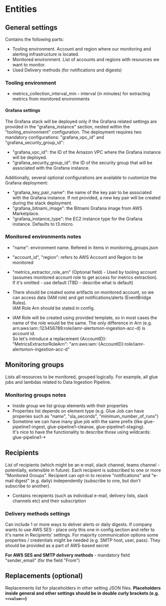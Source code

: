 
# Entities

## General settings
Contains the following parts:  
- Tooling environment.  Account and region where our monitoring and alerting infrastructure is located.
- Monitored environment.  List of accounts and regions with resources we want to monitor.
- Used Delivery methods (for notifications and digests)

### Tooling environment

- metrics_collection_interval_min - interval (in minutes) for extracting metrics from monitored environments

#### Grafana settings
The Grafana stack will be deployed only if the Grafana related settings are provided in the "grafana_instance" section, nested within the "tooling_environment" configuration.
The deployment requires two mandatory configurations: "grafana_vpc_id" and "grafana_security_group_id":
- "grafana_vpc_id": the ID of the Amazon VPC where the Grafana instance will be deployed.
- "grafana_security_group_id": the ID of the security group that will be associated with the Grafana instance.

 Additionally, several optional configurations are available to customize the Grafana deployment:
- "grafana_key_pair_name": the name of the key pair to be associated with the Grafana instance. If not provided, a new key pair will be created during the stack deployment.
- "grafana_bitnami_image": the Bitnami Grafana image from AWS Marketplace.
- "grafana_instance_type": the EC2 instance type for the Grafana instance. Defaults to t3.micro.

### Monitored environments notes

- "name": environment name. Refered in items in monitoring_groups.json
- "account_id", "region": refers to AWS Account and Region to be monitored
- "metrics_extractor_role_arn" (Optional field) - Used by tooling account (assumes monitored account role to get access for metrics extraction). If it's omitted - use default (TBD - describe what is default)


- There should be created some artifacts on monitored account, so we can access data (IAM role) and get notifications/alerts (EventBridge Rules).  
IAM Role Arn should be stated in config.
- IAM Role will be created using provided template, so in most cases the name of the role would be the same. The only difference in Arn (e.g. arn:aws:iam::123456789:role/iamr-alertsmon-ingestion-acc-d) is account id.  
So let's introduce a replacement {AccountID}: "MetricsExtractorRoleArn": "arn:aws:iam::{AccountID}:role/iamr-alertsmon-ingestion-acc-d"



## Monitoring groups
Lists all resources to be monitored, grouped logically.
For example, all glue jobs and lambdas related to Data Ingestion Pipeline.

### Monitoring groups notes

- Inside group we list group elements with their properties
- Properties list depends on element type (e.g. Glue Job can have properies such as "name", "sla_seconds", "minimum_number_of_runs")
- Sometime we can have many glue job with the same prefix (like glue-pipeline1-ingest, glue-pipeline1-cleanse, glue-pipeline1-staging).  
It's nice to have the functionality to describe those using wildcards: glue-pipeline1-*

## Recipients
List of recipients (which might be an e-mail, slack channel, teams channel - potentially, extensible in future).
Each recipient is subscribed to one or more "Monitored Groups".
Recipient can opt-in to receive "notifications" and "e-mail digest" (e.g. daily) independently (subscribe to one, but don't subscribe to another).


- Contains recepients (such as individual e-mail, delivery lists, slack channels etc) and their subscription

### Delivery methods settings
Can include 1 or more ways to deliver alerts or daily digests.
If company wants to use AWS SES - place only this one in config section and refer to it's name in Recipients' settings.
For majority communication options some properties / credentials might be needed (e.g. SMTP host, user, pass).
They should be provided as a part of AWS-based secret

**For AWS SES and SMTP delivery methods** - mandatory field "sender_email" (for the field "From")


## Replacements (optional)
Replacements list for placeholders in other setting JSON files.
**Placeholders inside general and other settings should be in double curly brackets (e.g. `<<value>>`)** 